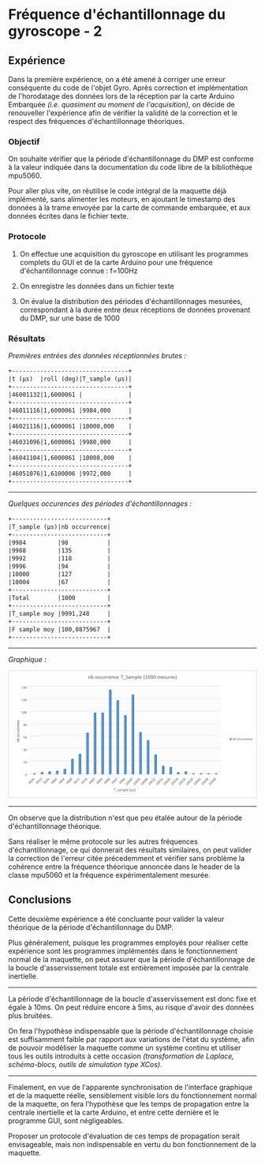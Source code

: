 # Fréquence d'échantillonnage du gyroscope - 2

## Expérience

Dans la première expérience, on a été amené à corriger une erreur conséquente du code de l'objet Gyro. Après correction et implémentation de l'horodatage des données lors de la réception par la carte Arduino Embarquée *(i.e. quasiment au moment de l'acquisition)*, on décide de renouveller l'expérience afin de vérifier la validité de la correction et le respect des fréquences d'échantillonnage théoriques.


### Objectif

On souhaite vérifier que la période d'échantillonnage du DMP est conforme à la valeur indiquée dans la documentation du code libre de la bibliothèque mpu5060.

Pour aller plus vite, on réutilise le code intégral de la maquette déjà implémenté, sans alimenter les moteurs, en ajoutant le timestamp des données à la trame envoyée par la carte de commande embarquée, et aux données écrites dans le fichier texte.


### Protocole


1. On effectue une acquisition du gyroscope en utilisant les programmes complets du GUI et de la carte Arduino pour une fréquence d'échantillonnage connue : f=100Hz

2. On enregistre les données dans un fichier texte

3. On évalue la distribution des périodes d'échantillonnages mesurées, correspondant à la durée entre deux réceptions de données provenant du DMP, sur une base de 1000


### Résultats

*Premières entrées des données réceptionnées brutes :*

```
+---------------------------------+
|t (µs)  |roll (deg)|T_sample (µs)|
+---------------------------------+
|46001132|1,6000061 |             |
+---------------------------------+
|46011116|1,6000061 |9984,000     |
+---------------------------------+
|46021116|1,6000061 |10000,000    |
+---------------------------------+
|46031096|1,6000061 |9980,000     |
+---------------------------------+
|46041104|1,6000061 |10008,000    |
+---------------------------------+
|46051076|1,6100006 |9972,000     |
+---------------------------------+
```

-------------

*Quelques occurences des périodes d'échantillonnages :*

```
+---------------------------+
|T_sample (µs)|nb occurrence|
+---------------------------+
|9984         |98           |
|9988         |135          |
|9992         |118          |
|9996         |94           |
|10000        |127          |
|10004        |67           |
+---------------------------+
|Total        |1000         |
+---------------------------+
|T_sample moy |9991,248     |
+---------------------------+
|F sample moy |100,0875967  |
+---------------------------+
```

-------------

*Graphique :*

![chartbar](images/barchart_t_sample.png)

-------------

On observe que la distribution n'est que peu étalée autour de la période d'échantillonnage théorique. 

Sans réaliser le même protocole sur les autres fréquences d'échantillonnage, ce qui donnerait des résultats similaires, on peut valider la correction de l'erreur citée précedemment et vérifier sans problème la cohérence entre la fréquence théorique annoncée dans le header de la classe mpu5060 et la fréquence expérimentalement mesurée.


## Conclusions

Cette deuxième expérience a été concluante pour valider la valeur théorique de la période d'échantillonnage du DMP.

Plus généralement, puisque les programmes employés pour réaliser cette expérience sont les programmes implémentés dans le fonctionnement normal de la maquette, on peut assurer que la période d'échantillonnage de la boucle d'asservissement totale est entièrement imposée par la centrale inertielle. 

-------------

La période d'échantillonnage de la boucle d'asservissement est donc fixe et égale à 10ms. On peut réduire encore à 5ms, au risque d'avoir des données plus bruitées.

On fera l'hypothèse indispensable que la période d'échantillonnage choisie est suffisamment faible par rapport aux variations de l'état du système, afin de pouvoir modéliser la maquette comme un système continu et utiliser tous les outils introduits à cette occasion *(transformation de Laplace, schéma-blocs, outils de simulation type XCos)*.

-------------

Finalement, en vue de l'apparente synchronisation de l'interface graphique et de la maquette réelle, sensiblement visible lors du fonctionnement normal de la maquette, on fera l'hypothèse que les temps de propagation entre la centrale inertielle et la carte Arduino, et entre cette dernière et le programme GUI, sont négligeables. 

Proposer un protocole d'évaluation de ces temps de propagation serait envisageable, mais non indispensable en vertu du bon fonctionnement de la maquette.
